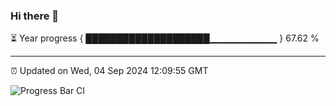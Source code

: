 ### Hi there 👋

⏳ Year progress { ████████████████████▁▁▁▁▁▁▁▁▁▁ } 67.62 %

---

⏰ Updated on Wed, 04 Sep 2024 12:09:55 GMT

![Progress Bar CI](https://github.com/EinsPommes/EinsPommes/blob/main/.github/workflows/main.yml)
